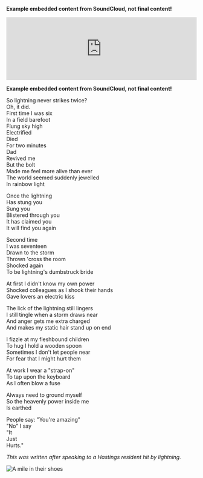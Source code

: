 **Example embedded content from SoundCloud, not final content!**

<iframe width="100%" height="166" scrolling="no" frameborder="no" allow="autoplay" src="https://w.soundcloud.com/player/?url=https%3A//api.soundcloud.com/tracks/394114131&color=%23ff5500&auto_play=false&hide_related=true&show_comments=false&show_user=false&show_reposts=false&show_teaser=false"></iframe>

**Example embedded content from SoundCloud, not final content!**

So lightning never strikes twice?<br/>
Oh, it did.<br/>
First time I was six<br/>
In a field barefoot<br/>
Flung sky high<br/>
Electrified<br/>
Died<br/>
For two minutes<br/>
Dad<br/>
Revived me<br/>
But the bolt<br/>
Made me feel more alive than ever<br/>
The world seemed suddenly jewelled<br/>
In rainbow light

Once the lightning<br/>
Has stung you<br/>
Sung you<br/>
Blistered through you<br/>
It has claimed you<br/>
It will find you again

Second time<br/>
I was seventeen<br/>
Drawn to the storm<br/>
Thrown 'cross the room<br/>
Shocked again<br/>
To be lightning's dumbstruck bride

At first I didn't know my own power<br/>
Shocked colleagues as I shook their hands<br/>
Gave lovers an electric kiss

The lick of the lightning still lingers<br/>
I still tingle when a storm draws near<br/>
And anger gets me extra charged<br/>
And makes my static hair stand up on end

I fizzle at my fleshbound children<br/>
To hug I hold a wooden spoon<br/>
Sometimes I don't let people near<br/>
For fear that I might hurt them

At work I wear a "strap-on"<br/>
To tap upon the keyboard<br/>
As I often blow a fuse

Always need to ground myself<br/>
So the heavenly power inside me<br/>
Is earthed

People say: "You're amazing"<br/>
"No" I say<br/>
"It<br/>
Just<br/>
Hurts."

*This was written after speaking to a Hastings resident hit by lightning.*

<div class="text-center"><img src="/img/ordinary_extraordinary/3.the_lightning_lady.jpg" class="event-image" alt="A mile in their shoes" /></div>
